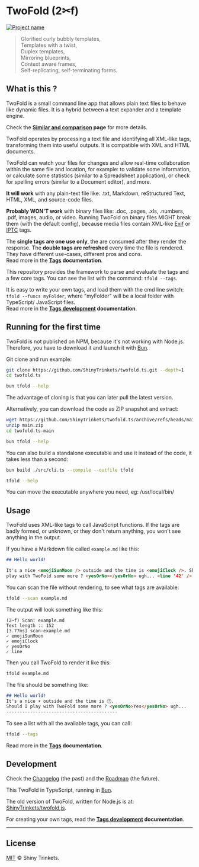 # TwoFold (2✂︎f)

[![Project name][project-img]][project-url]

> Glorified curly bubbly templates,<br />
> Templates with a twist,<br />
> Duplex templates,<br />
> Mirroring blueprints,<br />
> Context aware frames,<br />
> Self-replicating, self-terminating forms.

## What is this ?

TwoFold is a small command line app that allows plain text files to behave like
dynamic files. It is a hybrid between a text expander and a template engine.

Check the **[Similar and comparison](/docs/similar.md) page** for more details.

TwoFold operates by processing a text file and identifying all XML-like tags,
transforming them into useful outputs. It is compatible with XML and HTML
documents.

TwoFold can watch your files for changes and allow real-time collaboration
within the same file and location, for example: to validate some information, or
calculate some statistics (similar to a Spreadsheet application), or check for
spelling errors (similar to a Document editor), and more.

**It will work** with any plain-text file like: .txt, Markdown, reStructured
Text, HTML, XML, and source-code files.

**Probably WON'T work** with binary files like: .doc, .pages, .xls, .numbers,
.pdf, images, audio, or video. Running TwoFold on binary files MIGHT break them
(with the default config), because media files contain XML-like
[Exif](https://en.wikipedia.org/wiki/Exif) or
[IPTC](https://en.wikipedia.org/wiki/IPTC_Information_Interchange_Model) tags.

The **single tags are one use only**, the are consumed after they render the
response. The **double tags are refreshed** every time the file is rendered.
They have different use-cases, different pros and cons.<br /> Read more in the
**[Tags](/docs/readme.md) documentation**.

This repository provides the framework to parse and evaluate the tags and a few
core tags. You can see the list with the command: `tfold --tags`.

It is easy to write your own tags, and load them with the cmd line switch:
`tfold --funcs myFolder`, where "myFolder" will be a local folder with
TypeScript/ JavaScript files.<br /> Read more in the
**[Tags development](/docs/dev-tags.md) documentation**.

## Running for the first time

TwoFold is not published on NPM, because it's not working with Node.js.
Therefore, you have to download it and launch it with [Bun](https://bun.sh).

Git clone and run example:

```sh
git clone https://github.com/ShinyTrinkets/twofold.ts.git --depth=1
cd twofold.ts

bun tfold --help
```

The advantage of cloning is that you can later pull the latest version.

Alternatively, you can download the code as ZIP snapshot and extract:

```sh
wget https://github.com/ShinyTrinkets/twofold.ts/archive/refs/heads/main.zip
unzip main.zip
cd twofold.ts-main

bun tfold --help
```

You can also build a standalone executable and use it instead of the code, it
takes less than a second:

```sh
bun build ./src/cli.ts --compile --outfile tfold

tfold --help
```

You can move the executable anywhere you need, eg: /usr/local/bin/

## Usage

TwoFold uses XML-like tags to call JavaScript functions. If the tags are badly
formed, or unknown, or they don't return anything, you won't see anything in the
output.

If you have a Markdown file called `example.md` like this:

<ignore>

```md
## Hello world!

It's a nice <emojiSunMoon /> outside and the time is <emojiClock />. Should I
play with TwoFold some more ? <yesOrNo></yesOrNo> ugh... <line '42' />
```

You can scan the file without rendering, to see what tags are available:

```sh
tfold --scan example.md
```

The output will look something like this:

```
(2✂︎f) Scan: example.md
Text length :: 152
[3.77ms] scan-example.md
✓ emojiSunMoon
✓ emojiClock
✓ yesOrNo
✓ line
```

Then you call TwoFold to render it like this:

```sh
tfold example.md
```

The file should be something like:

```md
## Hello world!
It's a nice ☀️ outside and the time is 🕛.
Should I play with TwoFold some more ? <yesOrNo>Yes</yesOrNo> ugh...
------------------------------------------
```

</ignore>

To see a list with all the available tags, you can call:

```sh
tfold --tags
```

Read more in the **[Tags](/docs/readme.md) documentation**.

## Development

Check the [Changelog](/docs/CHANGELOG.md) (the past) and the
[Roadmap](/docs/ROADMAP.md) (the future).

This TwoFold in TypeScript, running in [Bun](https://bun.sh).

The old version of TwoFold, written for Node.js is at:
[ShinyTrinkets/twofold.js](https://github.com/ShinyTrinkets/twofold.js).

For creating your own tags, read the **[Tags development](/docs/dev-tags.md)
documentation**.

---

## License

[MIT](LICENSE) © Shiny Trinkets.

[project-img]: https://badgen.net/badge/%E2%AD%90/Trinkets/4B0082
[project-url]: https://github.com/ShinyTrinkets
